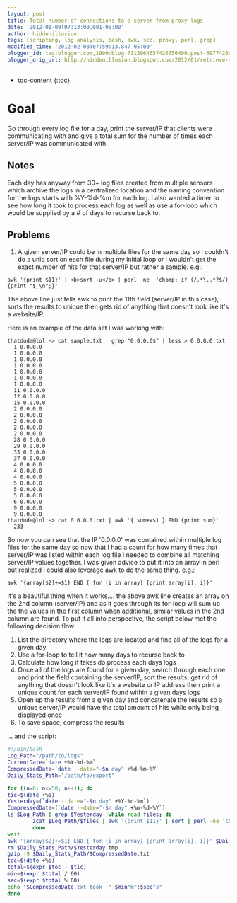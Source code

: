 ```yaml
---
layout: post
title: Total number of connections to a server from proxy logs
date: '2012-01-09T07:13:00.001-05:00'
author: hiddenillusion
tags: [scripting, log analysis, bash, awk, sed, proxy, perl, grep]
modified_time: '2012-02-08T07:59:13.847-05:00'
blogger_id: tag:blogger.com,1999:blog-7113964657426756490.post-6977426686519285703
blogger_orig_url: http://hiddenillusion.blogspot.com/2012/01/retrieve-total-number-of-connections-to.html
---
```


* toc-content
{:toc}

# Goal

Go through every log file for a day, print the server/IP that clients were communicating with and give a total sum for the number of times each server/IP was communicated with.

## Notes

Each day has anyway from 30+ log files created from multiple sensors which archive the logs in a centralized location and the naming convention for the logs starts with %Y-%d-%m for each log. I also wanted a timer to see how long it took to process each log as well as use a for-loop which would be supplied by a # of days to recurse back to.

## Problems

1. A given server/IP could be in multiple files for the same day so I couldn't do a uniq sort on each file during my initial loop or I wouldn't get the exact number of hits for that server/IP but rather a sample. e.g.:

`awk '{print $11}' | <b>sort -u</b> | perl -ne  'chomp; if (/.*\..*?$/){print "$_\n";}'`

The above line just tells awk to print the 11th field (server/IP in this case), sorts the results to unique then gets rid of anything that doesn't look like it's a website/IP.

Here is an example of the data set I was working with:

```
thatdude@lol:~> cat sample.txt | grep "0.0.0.0$" | less > 0.0.0.0.txt
  1 0.0.0.0
  1 0.0.0.0
  1 0.0.0.0
  1 0.0.0.0
  1 0.0.0.0
  1 0.0.0.0
  1 0.0.0.0
  11 0.0.0.0
  12 0.0.0.0
  15 0.0.0.0
  2 0.0.0.0
  2 0.0.0.0
  2 0.0.0.0
  2 0.0.0.0
  2 0.0.0.0
  28 0.0.0.0
  29 0.0.0.0
  33 0.0.0.0
  37 0.0.0.0
  4 0.0.0.0
  4 0.0.0.0
  4 0.0.0.0
  5 0.0.0.0
  5 0.0.0.0
  5 0.0.0.0
  6 0.0.0.0
  9 0.0.0.0
  9 0.0.0.0
thatdude@lol:~> cat 0.0.0.0.txt | awk '{ sum+=$1 } END {print sum}'
  233
```

So now you can see that the IP '0.0.0.0' was contained within multiple log files for the same day so now that I had a count for how many times that server/IP was listed within each log file I needed to combine all matching server/IP values together.  I was given advice to put it into an array in perl but realized I could also leverage awk to do the same thing. e.g.:

`awk '{array[$2]+=$1} END { for (i in array) {print array[i], i}}'`

It's a beautiful thing when it works.... the above awk line creates an array on the 2nd column (server/IP) and as it goes through its for-loop will sum up the the values in the first column when additional, similar values in the 2nd column are found.  To put it all into perspective, the script below met the following decision flow:

1. List the directory where the logs are located and find all of the logs for a given day
2. Use a for-loop to tell it how many days to recurse back to
3. Calculate how long it takes do process each days logs
4. Once all of the logs are found for a given day, search through each one and print the field containing the server/IP, sort the results, get rid of anything that doesn't look like it's a website or IP address then print a unique count for each server/IP found within a given days logs
5. Open up the results from a given day and concatenate the results so a unique server/IP would have the total amount of hits while only being displayed once
6. To save space, compress the results

... and the script:

```bash
#!/bin/bash
Log_Path="/path/to/logs"
CurrentDate=`date +%Y-%d-%m`
CompressedDate=`date --date="-$n day" +%d-%m-%Y`
Daily_Stats_Path="/path/to/export"

for ((n=0; n<=50; n++)); do
tic=$(date +%s)
Yesterday=(`date --date="-$n day" +%Y-%d-%m`)
CompressedDate=(`date --date="-$n day" +%m-%d-%Y`)
ls $Log_Path | grep $Yesterday |while read files; do
        zcat $Log_Path/$files | awk '{print $11}' | sort | perl -ne 'chomp; if (/.*\..*?$/){print "$_\n";}' | uniq -c >> $Daily_Stats_Path/$Yesterday.tmp
        done
wait
awk '{array[$2]+=$1} END { for (i in array) {print array[i], i}}' $Daily_Stats_Path/$Yesterday.tmp | sort -nr  >> $Daily_Stats_Path/$CompressedDate.txt
rm $Daily_Stats_Path/$Yesterday.tmp
gzip -9 $Daily_Stats_Path/$CompressedDate.txt
toc=$(date +%s)
total=$(expr $toc - $tic)
min=$(expr $total / 60)
sec=$(expr $total % 60)
echo "$CompressedDate.txt took :" $min"m":$sec"s"
done
```